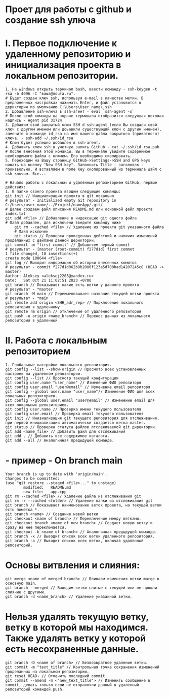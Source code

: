 # Проет для работы с github и создание ssh улюча
    
# I. Первое подключение к удаленному репозиторию и инициализация проекта в локальном репозитории.
    1. На windows открыть терминал bash, ввести команду - ssh-keygen -t rsa -b 4096 -C "ваша@почта.ru".
    # Будет создан ключ ssh, используя e-mail в качестве метки. В предложенных настройках нажимать Enter, и файл установится в дерикторию по умолчанию C:\Users\User_name\.ssh
    2. Добавление ssh-ключа в ssh-агент - eval `ssh-agent -s`
    # После этой команды на экране терминала отобразится следующая похожая надпись - Agent pid 31724
    3. Добавим свой закрытый ключ SSH d ssh-agent (если Вы создали свой ключ с другим именем или доьавили существующий ключ с другим именем), замените в команде id_rsa на имя вашего файла закрытого (приватного) ключа. - ssh-add ~/.ssh/id_rsa
    # Ключ будет успешно добавлен в ssh-агент.
    4. Добавить ключ ssh в учетную запись GitHub - cat ~/.ssh/id_rsa.pub
    # После внесения этой команды, Вы в терминале увидите содержимое необходимого файла с ключем. Его необходимо скопировать. 
    5. Переходим на Вашу страницу GitHub->Settings->SSH and GPG keys нажать на кнопку "New SSH key". Заполнить Title - заголовок - произвольно. И вставляем в поле Key скопированный из терминала файл с ssh ключом. Все...

    # Начало работы с локальным и удаленным репозиторием GitHub, первые действия:
    1. В папке своего проекта вводим следующие команды:
    git init // Инициализация проекта в git локально
    # результат - Initialized empty Git repository in C:/Users/user_name/../Projekt/nameApp/.git/
    # Далее создаем файл описания README.md или основной файл проекта index.txt
    git add <file> // Добавление в индексацию git одного файла
    # Файл добавлен, для исключени введите команду ниже
        git rm --cached <file> // Удаление из проекта git указанного файла
        # Файл исключен
        git status // Проверка проведенных действий и наличия изменений проделанных с файлами данной дериктории.
    git commit -m "first commit" // Добавляем первый commit
    # результат - [master (root-commit) f277d1d] first commet
    1 file changed, 18 insertions(+)
    create mode 100644 <file>
    git log // Выводит информацию об истории внесенных комитов
    # результат - commit f277d1d062b8b2086f123a5d700bad14207245c8 (HEAD -> master)
    Author: Aleksey <aleksej2203@yandex.ru>
    Date:   Sat Oct 21 11:02:51 2023 +0700
    git branch // Показывает какие есть ветки у данного проекта
    # результат - *master
    git branch -M main // Переименовывает название текущей ветки проекта
    # результат - *main
    git remote add origin <SHH_adr_rep> // Подключение локального репозитория к удаленному
    git remote rm origin // отключение от удаленного репозитория
    git push -u origin <name_branch> // Перенос данных из локального репозитория в удаленный
# II. Работа с локальным репозиторием
    1. Глобальные настройки локального репозитория. 
    git config --list --show-origin // Просмотр всех установленных настроек на удаленном репозитории.
    git config --list // Просмотр текущей конфигурации
    git config user.name "user_name" // Изменение ФИО репозиторя
    git config user.email "user@email" // Изменение email репозиторя
    git config --global user.name "user_name"// Изменение ФИО для всех локальных репозиториев.
    git config --global user.email "user@email" // Изменение email для всех локальных репозиториев.
    git config user.name // Проверка имени текущего пользователя
    git config user.email // Проверка email текущего пользователя
    git init // Инизиализация git текущего репозитория для отслеживания, при первой инициализации автоматически создается ветка master.
    git status // Проверка статуса файлов лтслеживаемой git директории.
    git add <name_file> // Добавить файл для отслеживания
    git add . // Добавить все содержимое каталога.
    git add --all // Аналогичная предыдущей команде.
# - пример - On branch main
    Your branch is up to date with 'origin/main'.
    Changes to be committed:
    (use "git restore --staged <file>..." to unstage)
            modified:   README.md
            new file:   app.cpp
    git rm --cached <file> // Удаление файла из отслеживания git    
    git rm -r --cached <folder> // Удаление папки из отслеживания git
    git branch // Показывает наименование веток проекта, на текущей ветки есть пометка *.
    git branch <name> // Создание новой ветки
    git checkout <name of branch> // Переключение между ветками.
    git checkout branch <name of new branch> // Создает новую ветку и сразу на нее переключается.
    git checkout -b <name of branch> // Аналогичная предыдущей команде.
    git branch -к // Выводит список всех веток удаленного репозитория.
    git branch -a // Выводит список всех веток, включая удаленный репозиторий.
# Основы витвления и слияния:
    git merge <name of merged branch> // Вливаем изменения ветки_marge в основную main.
    git branch --merged // Выводим ветки слитые с текущей или не прошли слияние с другими.
    git branch -d <name_branch> // Удаление указанной ветки.
# Нельзя удалять текущую ветку, ветку в которой мы находимся. Также удалять ветку у которой есть несохраненные данные.
    git branch -D <name of branch> // Безвозвратное удаление ветки.
    git commit -m "text_title" // Контрольная точка сохранения изменений проделанных на локальном репозитории.
    git reset HEAD~ // Отменить последний commit.
    git commit --amend -m <"new_text_title"> // Изменить сообщение в commit, делать только если не отправляли данный в удаленный репозиторий командой push.